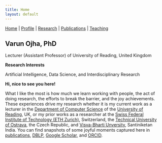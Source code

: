 ```yaml
---
title: Home
layout: default
---
```

<a href="{{site.baseurl}}">Home</a> | 
<a href="{{site.baseurl}}/profile">Profile</a> | 
<a href="{{site.baseurl}}/research">Research</a> | 
<a href="{{site.baseurl}}/publications">Publications</a> | 
<a href="{{site.baseurl}}/teaching">Teaching</a>


## Varun Ojha, PhD

Lecturer (Assistant Professor) of University of Reading, United Kingdom

**Research Interests**

Artificial Intelligence, Data Science, and Interdisciplinary Research

**Hi, nice to see you here!**

What I like the most is how much we learn working with people, the act of doing research, the efforts to break the barrier, and the joy achievements. These experiences drive my research whether it is my current work as a lecturer in the <a href="https://www.reading.ac.uk/computer-science/" target="_blank">Department of Computer Science</a> of the <a href="http://www.reading.ac.uk/" target="_blank">University of Reading</a>, UK, or my prior works as a researcher at the <a href="https://ethz.ch/en.html" target="_blank">Swiss Federal Institute of Technology (ETH Zurich)</a>, Switzerland, the <a href="https://www.vsb.cz/en" target="_blank">Technical University of Ostrava</a>, the Czech Republic, and <a href="https://visvabharati.ac.in/index.html" target="_blank">Visva-Bharti Unversity</a>, Santiniketan India. You can find snapshots of some joyful moments captured here in <a href="{{site.baseurl}}/publications">publications</a>, <a href="https://dblp.org/pid/119/4926.html" target="_blank">DBLP</a>, <a href="https://scholar.google.com/citations?user=bNLfWwgl4J4C&hl=en" target="_blank">Google Scholar</a>, and <a href="https://orcid.org/0000-0002-9256-1192" target="_blank">ORCID</a>.

